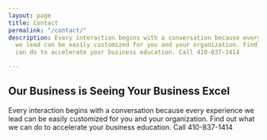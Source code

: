 ```yaml
---
layout: page
title: Contact
permalink: "/contact/"
description: Every interaction begins with a conversation because every experience
  we lead can be easily customized for you and your organization. Find out what we
  can do to accelerate your business education. Call 410-837-1414

---
```

## Our Business is Seeing Your Business Excel

Every interaction begins with a conversation because every experience we lead can be easily customized for you and your organization. Find out what we can do to accelerate your business education. Call 410-837-1414

<!-- Contact Form -->